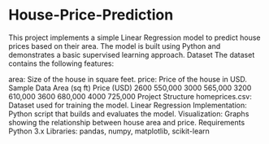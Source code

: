 # House-Price-Prediction
This project implements a simple Linear Regression model to predict house prices based on their area. The model is built using Python and demonstrates a basic supervised learning approach.
Dataset
The dataset contains the following features:

area: Size of the house in square feet.
price: Price of the house in USD.
Sample Data
Area (sq ft)	Price (USD)
2600	550,000
3000	565,000
3200	610,000
3600	680,000
4000	725,000
Project Structure
homeprices.csv: Dataset used for training the model.
Linear Regression Implementation: Python script that builds and evaluates the model.
Visualization: Graphs showing the relationship between house area and price.
Requirements
Python 3.x
Libraries: pandas, numpy, matplotlib, scikit-learn
